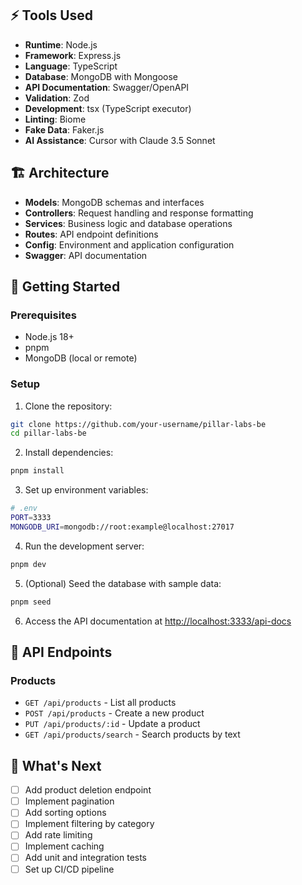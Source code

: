 ## ⚡ Tools Used

- **Runtime**: Node.js
- **Framework**: Express.js
- **Language**: TypeScript
- **Database**: MongoDB with Mongoose
- **API Documentation**: Swagger/OpenAPI
- **Validation**: Zod
- **Development**: tsx (TypeScript executor)
- **Linting**: Biome
- **Fake Data**: Faker.js
- **AI Assistance**: Cursor with Claude 3.5 Sonnet

## 🏗️ Architecture

- **Models**: MongoDB schemas and interfaces
- **Controllers**: Request handling and response formatting
- **Services**: Business logic and database operations
- **Routes**: API endpoint definitions
- **Config**: Environment and application configuration
- **Swagger**: API documentation

## 🚀 Getting Started

### Prerequisites

- Node.js 18+
- pnpm
- MongoDB (local or remote)

### Setup

1. Clone the repository:

```bash
git clone https://github.com/your-username/pillar-labs-be
cd pillar-labs-be
```

2. Install dependencies:

```bash
pnpm install
```

3. Set up environment variables:

```bash
# .env
PORT=3333
MONGODB_URI=mongodb://root:example@localhost:27017
```

4. Run the development server:

```bash
pnpm dev
```

5. (Optional) Seed the database with sample data:

```bash
pnpm seed
```

6. Access the API documentation at [http://localhost:3333/api-docs](http://localhost:3333/api-docs)

## 📡 API Endpoints

### Products

- `GET /api/products` - List all products
- `POST /api/products` - Create a new product
- `PUT /api/products/:id` - Update a product
- `GET /api/products/search` - Search products by text

## 🎯 What's Next

- [ ] Add product deletion endpoint
- [ ] Implement pagination
- [ ] Add sorting options
- [ ] Implement filtering by category
- [ ] Add rate limiting
- [ ] Implement caching
- [ ] Add unit and integration tests
- [ ] Set up CI/CD pipeline
